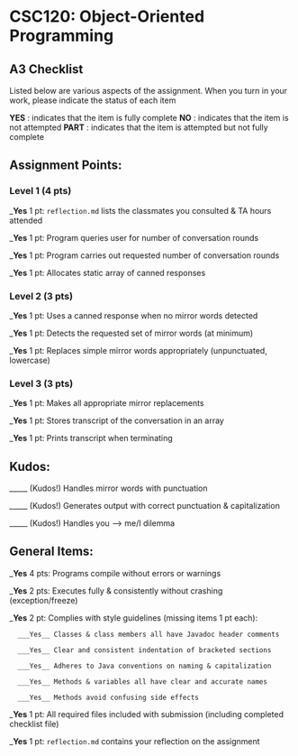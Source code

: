 # CSC120: Object-Oriented Programming
## A3 Checklist

Listed below are various aspects of the assignment.  When you turn in your work, please indicate the status of each item

**YES** : indicates that the item is fully complete
**NO** : indicates that the item is not attempted
**PART** : indicates that the item is attempted but not fully complete


## Assignment Points:

### Level 1 (4 pts)

___Yes__ 1 pt: `reflection.md` lists the classmates you consulted & TA hours attended

___Yes__ 1 pt: Program queries user for number of conversation rounds

___Yes__ 1 pt: Program carries out requested number of conversation rounds

___Yes__ 1 pt: Allocates static array of canned responses

### Level 2 (3 pts)

___Yes__ 1 pt: Uses a canned response when no mirror words detected

___Yes__ 1 pt: Detects the requested set of mirror words (at minimum)

___Yes__ 1 pt: Replaces simple mirror words appropriately (unpunctuated, lowercase)

### Level 3 (3 pts)

___Yes__ 1 pt: Makes all appropriate mirror replacements

___Yes__ 1 pt: Stores transcript of the conversation in an array

___Yes__ 1 pt: Prints transcript when terminating

## Kudos:

_____ (Kudos!) Handles mirror words with punctuation 

_____ (Kudos!) Generates output with correct punctuation & capitalization

_____ (Kudos!) Handles you --> me/I dilemma



## General Items:

___Yes__ 4 pts: Programs compile without errors or warnings

___Yes__ 2 pts: Executes fully & consistently without crashing (exception/freeze)

___Yes__ 2 pt: Complies with style guidelines (missing items 1 pt each):

      ___Yes__ Classes & class members all have Javadoc header comments

      ___Yes__ Clear and consistent indentation of bracketed sections

      ___Yes__ Adheres to Java conventions on naming & capitalization

      ___Yes__ Methods & variables all have clear and accurate names

      ___Yes__ Methods avoid confusing side effects

___Yes__ 1 pt: All required files included with submission (including completed checklist file)

___Yes__ 1 pt: `reflection.md` contains your reflection on the assignment
